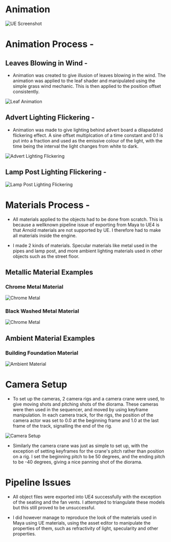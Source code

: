 # **Animation**

![UE Screenshot](../Appendices/ueScreenshot.PNG)

# **Animation Process** -

## **Leaves Blowing in Wind** -

- Animation was created to give illusion of leaves blowing in the wind. The animation was applied to the leaf shader and manipulated using the simple grass wind mechanic. This is then applied to the position offset consistently.

![Leaf Animation](../Appendices/leafAnimation.png)

## **Advert Lighting Flickering** - 

- Animation was made to give lighting behind advert board a dilapadated flickering effect. A sine offset multiplcation of a time constant and 0.1 is put into a fraction and used as the emissive colour of the light, with the time being the interval the light changes from white to dark. 

![Advert Lighting Flickering](../Appendices/advertFlicker.png)

## **Lamp Post Lighting Flickering** - 

![Lamp Post Lighting Flickering](../Appendices/lampFlicker.png)

# **Materials Process** -

- All materials applied to the objects had to be done from scratch. This is because a wellknown pipeline issue of exporting from Maya to UE4 is that Arnold materials are not supported by UE. I therefore had to make all materials inside the engine. 

- I made 2 kinds of materials. Specular materials like metal used in the pipes and lamp post, and more ambient lighting materials used in other objects such as the street floor.

## **Metallic Material Examples**
### **Chrome Metal Material**
![Chrome Metal](../Appendices/pipeShader.png)

### **Black Washed Metal Material**
![Chrome Metal](../Appendices/lampShader.png)

## **Ambient Material Examples**

### **Building Foundation Material**

![Ambient Material](../Appendices/ambientMaterial.png)

# **Camera Setup**

- To set up the cameras, 2 camera rigs and a camera crane were used, to give moving shots and pitching shots of the diorama. These cameras were then used in the sequencer, and moved by using keyframe manipulation. In each camera track, for the rigs, the position of the camera actor was set to 0.0 at the beginning frame and 1.0 at the last frame of the track, signalling the end of the rig.

![Camera Setup](../Appendices/cameraView.png)

- Similarly the camera crane was just as simple to set up, with the exception of setting keyframes for the crane's pitch rather than position on a rig. I set the beginning pitch to be 50 degrees, and the ending pitch to be -40 degrees, giving a nice panning shot of the diorama.

# **Pipeline Issues**

- All object files were exported into UE4 successfully with the exception of the seating and the fan vents. I attempted to triangulate these models but this still proved to be unsuccessful.

- I did however manage to reproduce the look of the materials used in Maya using UE materials, using the asset editor to manipulate the properties of them, such as refractivity of light, specularity and other properties.

